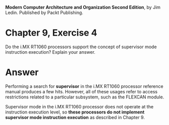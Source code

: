 __Modern Computer Architecture and Organization Second Edition__, by Jim Ledin. Published by Packt Publishing.
# Chapter 9, Exercise 4

Do the i.MX RT1060 processors support the concept of supervisor mode instruction execution? Explain your answer.

# Answer
Performing a search for **supervisor** in the i.MX RT1060 processor reference manual produces a few hits. However, all of these usages refer to access restrictions related to a particular subsystem, such as the FLEXCAN module.

Supervisor mode in the i.MX RT1060 processor does not operate at the instruction execution level, so **these processors do not implement supervisor mode instruction execution** as described in Chapter 9.